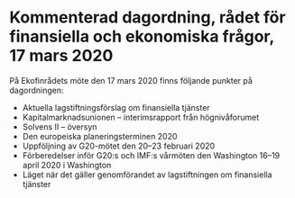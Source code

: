 # Kommenterad dagordning, rådet för finansiella och ekonomiska frågor, 17 mars 2020

På Ekofinrådets möte den 17 mars 2020 finns följande punkter på dagordningen:

* Aktuella lagstiftningsförslag om finansiella tjänster
* Kapitalmarknadsunionen – interimsrapport från högnivåforumet
* Solvens II – översyn
* Den europeiska planeringsterminen 2020
* Uppföljning av G20-mötet den 20–23 februari 2020
* Förberedelser inför G20:s och IMF:s vårmöten den Washington 16–19 april 2020 i Washington
* Läget när det gäller genomförandet av lagstiftningen om finansiella tjänster

